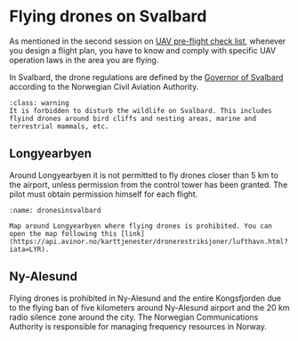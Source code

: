 # Flying drones on Svalbard
As mentioned in the second session on [UAV pre-flight check list](https://unisvalbard.github.io/Geo-UAV/content/lessons/check_list/preflight_checklist.html), whenever you design a flight plan, you have to know and comply with specific UAV operation laws in the area you are flying.

In Svalbard, the drone regulations are defined by the [Governor of Svalbard](https://www.sysselmesteren.no/en/drones-on-svalbard/) according to the Norwegian Civil Aviation Authority.

```{admonition} Do not disturb the wildlife
:class: warning
It is forbidden to disturb the wildlife on Svalbard. This includes flyind drones around bird cliffs and nesting areas, marine and terrestrial mammals, etc.
```

## Longyearbyen
Around Longyearbyen it is not permitted to fly drones closer than 5 km to the airport, unless permission from the control tower has been granted. The pilot must obtain permission himself for each flight. 

```{figure} assets/dronesinsvalbard.jfif
:name: dronesinsvalbard

Map around Longyearbyen where flying drones is prohibited. You can open the map following this [link](https://api.avinor.no/karttjenester/dronerestriksjoner/lufthavn.html?iata=LYR).
```

## Ny-Alesund
Flying drones is prohibited in Ny-Alesund and the entire Kongsfjorden due to the flying ban of five kilometers around Ny-Alesund airport and the 20 km radio silence zone around the city. The Norwegian Communications Authority is responsible for managing frequency resources in Norway.